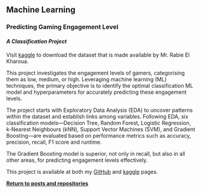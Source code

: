 ## Machine Learning

### Predicting Gaming Engagement Level

#### *A Classification Project*

Visit <a href="https://www.kaggle.com/datasets/rabieelkharoua/predict-online-gaming-behavior-dataset">kaggle</a> to download the dataset that is made available by Mr. Rabie El Kharoua.

This project investigates the engagement levels of gamers, categorising them as low, medium, or high. Leveraging machine learning (ML) techniques, the primary objective is to identify the optimal classification ML model and hyperparameters for accurately predicting these engagement levels.

The project starts with Exploratory Data Analysis (EDA) to uncover patterns within the dataset and establish links among variables. Following EDA, six classification models—Decision Tree, Random Forest, Logistic Regression, k-Nearest Neighbours (kNN), Support Vector Machines (SVM), and Gradient Boosting—are evaluated based on performance metrics such as accuracy, precision, recall, F1 score and runtime.

The Gradient Boosting model is superior, not only in recall, but also in all other areas, for predicting engagement levels effectively.

This project is available at both my <a href="https://github.com/KenYeoKP/GamingEngagementLevels_Classification/tree/main">GitHub</a> and <a href="https://www.kaggle.com/code/kenyeo75/eda-gradient-boosting-92-accuracy">kaggle</a> pages.

<a style="font-weight:bold" href="https://KenYeoKP.github.io">Return to posts and repositories</a>
